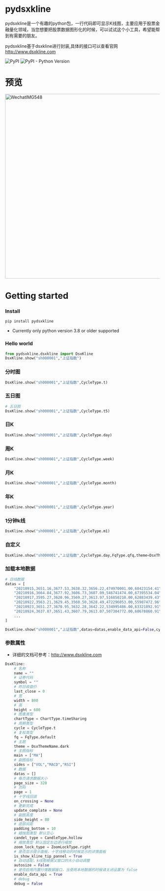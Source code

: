 # pydsxkline

pydsxkline是一个有趣的python包，一行代码即可显示K线图，主要应用于股票金融量化领域，当您想要把股票数据图形化的时候，可以试试这个小工具，希望能帮到有需要的朋友。

pydsxkline基于dsxkline进行封装,具体的接口可以查看官网 http://www.dsxkline.com

![PyPI](https://img.shields.io/pypi/v/pydsxkline?color=0&label=pypi%20pydsxkline) ![PyPI - Python Version](https://img.shields.io/pypi/pyversions/pydsxkline?color=0)

# 预览

<img width="600" alt="WechatIMG548" src="https://user-images.githubusercontent.com/105279193/211977193-cae8cb52-fcb6-4d95-b812-c07b157d91e7.png">

# Getting started

### Install

``` bash
pip install pydsxkline
```

- Currently only python version 3.8 or older supported 

### Hello world
``` python
from pydsxkline.dsxkline import DsxKline
DsxKline.show("sh000001","上证指数")
```
### 分时图
``` python
DsxKline.show("sh000001","上证指数",CycleType.t)
```

### 五日图
``` python
# 五日图
DsxKline.show("sh000001","上证指数",CycleType.t5)
```

### 日K
``` python
DsxKline.show("sh000001","上证指数",CycleType.day)
```

### 周K
``` python
DsxKline.show("sh000001","上证指数",CycleType.week)
```


### 月K
``` python
DsxKline.show("sh000001","上证指数",CycleType.month)
```

### 年K
``` python
DsxKline.show("sh000001","上证指数",CycleType.year)
```

### 1分钟k线
``` python
DsxKline.show("sh000001","上证指数",CycleType.m1)
```

### 自定义
``` python
DsxKline.show("sh000001","上证指数",CycleType.day,FqType.qfq,theme=DsxThemeName.white,sides["VOL","MACD","KDJ","RSI","WR","CCI","PSY","BIAS"],height=1600)
```

### 加载本地数据
``` python
# 日线数据
datas = [
    "20210915,3651.16,3677.53,3638.32,3656.22,474970001.00,60423154.41",
    "20210916,3664.84,3677.92,3606.73,3607.09,546741474.00,67395534.04",
    "20210917,3595.27,3620.96,3569.27,3613.97,516850210.00,62883439.43",
    "20210922,3563.21,3629.45,3560.50,3628.49,472296053.00,55987472.96",
    "20210923,3651.27,3670.95,3632.28,3642.22,534995486.00,63321892.91",
    "20210924,3637.87,3651.43,3607.79,3613.07,507304772.00,60678860.91",
    ...
]

DsxKline.show("sh000001","上证指数",datas=datas,enable_data_api=False,cycle=CycleType.day)
```

### 参数属性
- 详细的文档可参考：http://www.dsxkline.com
``` python
DsxKline:
    # 名称
    name = ""
    # 证券代码
    symbol = ""
    # 昨日收盘价
    last_close = 0
    # 宽
    width = 800
    # 高
    height = 600
    # 图表类型
    chartType = ChartType.timeSharing
    # 周期类型
    cycle = CycleType.t
    # 复权类型
    fq = FqType.default
    # 主题
    theme = DsxThemeName.dark
    # 主图指标
    main = ["MA"]
    # 副图指标
    sides = ["VOL","MACD","RSI"]
    # 数据
    datas = []
    # 每页请求数据大小
    page_size = 320
    # 页码
    page = 1
    # 十字线回调
    on_crossing = None
    # 更新完成
    update_complate = None
    # 副图高度
    side_height = 80
    # 底部间距
    padding_bottom = 10
    # 蜡烛图类型 默认空心
    candel_type = CandleType.hollow
    # 缩放类型 默认固定左边进行缩放
    zoom_lock_type = ZoomLockType.right
    # 是否显示提示面板，十字线移动的时候显示的详情面板
    is_show_kline_tip_pannel = True
    # 自动适配，k线图根据父窗口的大小自动调整
    autosize = False
    # 是否启用内置行情数据接口，当使用本地数据的时候请关闭设置为 false
    enable_data_api = True
    # debug
    debug = False
```
